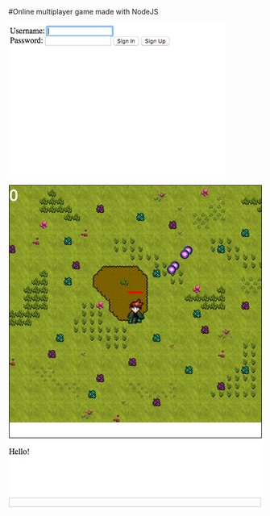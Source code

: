 #Online multiplayer game made with NodeJS

![Alt text](/Demo/signin.png?raw=true "SignIn Page")

![Alt text](/Demo/game.png?raw=true "Game Page")
